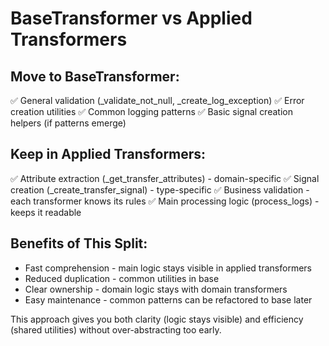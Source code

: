 # BaseTransformer vs Applied Transformers
## Move to BaseTransformer:

✅ General validation (_validate_not_null, _create_log_exception)
✅ Error creation utilities
✅ Common logging patterns
✅ Basic signal creation helpers (if patterns emerge)

## Keep in Applied Transformers:

✅ Attribute extraction (_get_transfer_attributes) - domain-specific
✅ Signal creation (_create_transfer_signal) - type-specific
✅ Business validation - each transformer knows its rules
✅ Main processing logic (process_logs) - keeps it readable

## Benefits of This Split:

* Fast comprehension - main logic stays visible in applied transformers
* Reduced duplication - common utilities in base
* Clear ownership - domain logic stays with domain transformers
* Easy maintenance - common patterns can be refactored to base later

This approach gives you both clarity (logic stays visible) and efficiency (shared utilities) without over-abstracting too early.